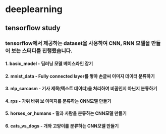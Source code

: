 # deeplearning
## tensorflow study
### tensorflow에서 제공하는 dataset을 사용하여 CNN, RNN 모델을 만들어 보는 스터디를 진행했습니다.

#### 1. basic_model - 딥러닝 모델 베이스라인 잡기
#### 2. mnist_data - Fully connected layer를 쌓아 손글씨 이미지 데이터 분류하기
#### 3. nlp_sarcasm - 기사 제목(텍스트 데이터)을 처리하여 비꼼인지 아닌지 분류하기
#### 4. rps -  가위 바위 보 이미지를 분류하는 CNN모델 만들기
#### 5. horses_or_humans - 말과 사람을 분류하는 CNN모델 만들기
#### 6. cats_vs_dogs - 개와 고양이를 분류하는 CNN모델 만들기
